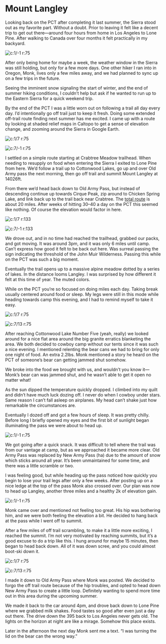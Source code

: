# Mount Langley

Looking back on the PCT after completing it last summer, the Sierra stood out as my favorite part. Without a doubt. Prior to leaving it felt like a decent trip to get out there—around four hours from home in Los Angeles to Lone Pine. After walking to Canada over four months it felt practically in my backyard.

![c:1/-1 r:75](IMG_8142.jpeg)

After only being home for maybe a week, the weather window in the Sierra was still holding, but only for a few more days. One other hiker I ran into in Oregon, Monk, lives only a few miles away, and we had planned to sync up on a few trips in the future.

<!-- more -->

Seeing the imminent snow signaling the start of winter, and the end of summer hiking conditions, I couldn’t help but ask if he wanted to run up to the Eastern Sierra for a quick weekend trip.

By the end of the PCT I was a little worn out on following a trail all day every day. I’d intentionally go off trail just to keep it fresh. Doing some extended off-trail route finding next summer has me excited. I came up with a route by looking at shaded relief maps in Caltopo to get a sense of elevation change, and zooming around the Sierra in Google Earth.

![c:1/7 r:75](caltopo.jpeg)

![c:7/-1 r:75](google-earth.jpeg)

I settled on a simple route starting at Crabtree Meadow trailhead. When needing to resupply on food when entering the Sierra I exited to Lone Pine from here. We’d follow a trail up to Cottonwood Lakes, go up and over Old Army pass the next morning, then go off trail and summit Mount Langley at 14026ft.

From there we’d head back down to Old Army Pass, but instead of descending continue up towards Cirque Peak, zip around to Chicken Spring Lake, and link back up to the trail back near Crabtree. The [total route](https://caltopo.com/m/87G9) is about 20 miles. After weeks of hitting 30–40 a day on the PCT this seemed like nothing. Of course the elevation would factor in here.

![c:1/7 r:133](IMG_8123.jpeg)

![c:7/-1 r:133](IMG_8127.jpeg)

We drove out, and in no time had reached the trailhead, grabbed our packs, and got moving. It was around 3pm, and it was only 6 miles until camp. Can’t express how good it felt to be back out here. Was surreal passing the sign indicating the threshold of the John Muir Wilderness. Passing this while on the PCT was such a big moment.

Eventually the trail opens up to a massive alpine meadow dotted by a series of lakes. In the distance looms Langley. I was surprised by how different it felt at this time of year. The muted colors.

While on the PCT you’re so focused on doing miles each day. Taking break usually centered around food or sleep. My legs were still in this mode while heading towards camp this evening, and I had to remind myself to take it easy.

![c:1/7 r:75](IMG_8150.jpeg)

![c:7/13 r:75](IMG_8157.jpeg)

After reaching Cottonwood Lake Number Five (yeah, really) we looked around for a nice flat area around the big granite erratics blanketing the area. We both decided to cowboy camp without our tents since it was such a nice evening. I mentioned relenting the bear cans we had to bring for only one night of food. An extra 2.2lbs. Monk mentioned a story he heard on the PCT of someone’s bear can getting jammed shut somehow.

We broke into the food we brought with us, and wouldn’t you know it—Monk’s bear can was jammed shut, and he wasn’t able to get it open no matter what!

As the sun dipped the temperature quickly dropped. I climbed into my quilt and didn’t have much luck dozing off. I never do when I cowboy under stars. Same reason I can’t fall asleep on airplanes. My head can’t shake just how remarkable the circumstances are.

Eventually I dozed off and got a few hours of sleep. It was pretty chilly. Before long I briefly opened my eyes and the first bit of sunlight began illuminating the pass we were about to head up.

![c:1/-1 r:75](IMG_8179.jpeg)

We got going after a quick snack. It was difficult to tell where the trail was from our vantage at camp, but as we approached it became more clear. Old Army Pass was replaced by New Army Pass (ha) due to the amount of snow which sticks around all year. It’s been unmaintained for some time, and there was a little scramble or two.

I was feeling good, but while heading up the pass noticed how quickly you begin to lose your trail legs after only a few weeks. After posting up on a nice ledge at the top of the pass Monk also crossed over. Our plan was now to head up Langley, another three miles and a healthy 2k of elevation gain.

![c:1/-1 r:75](IMG_8190.jpeg)

Monk came over and mentioned not feeling too great. His hip was bothering him, and we were both feeling the elevation a bit. He decided to hang back at the pass while I went off to summit.

After a few miles of off trail scrambling, to make it a little more exciting, I reached the summit. I’m not very motivated by reaching summits, but it’s a good excuse to do a trip like this. I hung around for maybe 15 minutes, then began to head back down. All of it was down scree, and you could almost boot-ski down it.

![c:1/7 r:75](IMG_8220.jpeg)

![c:7/13 r:75](IMG_8224.jpeg)

I made it down to Old Army Pass where Monk was posted. We decided to forgo the off trail route because of the hip troubles, and opted to head down New Army Pass to create a little loop. Definitely wanting to spend more time out in this area during the upcoming summer.

We made it back to the car around 4pm, and drove back down to Lone Pine where we grabbed milk shakes. Food tastes so good after even just a day out there. The drive down the 395 back to Los Angeles never gets old. The lights on the horizon at night are like a mirage. Somehow this place exists.

Later in the afternoon the next day Monk sent me a text. “I was turning the lid on the bear can the wrong way.”